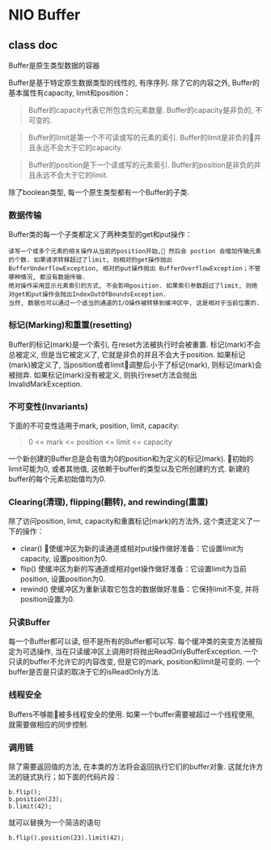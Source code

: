 # NIO Buffer

## class doc

Buffer是原生类型数据的容器

Buffer是基于特定原生数据类型的线性的, 有序序列. 除了它的内容之外, Buffer的基本属性有capacity, limit和position：

> Buffer的capacity代表它所包含的元素数量. Buffer的capacity是非负的, 不可变的. 

> Buffer的limit是第一个不可读或写的元素的索引. Buffer的limit是非负的并且永远不会大于它的capacity. 

> Buffer的position是下一个读或写的元素索引. Buffer的position是非负的并且永远不会大于它的limit. 

除了boolean类型, 每一个原生类型都有一个Buffer的子类. 

### 数据传输

Buffer类的每一个子类都定义了两种类型的get和put操作：

```
读写一个或多个元素的相关操作从当前的position开始, 然后会 postion 会增加传输元素的个数. 如果请求转移超过了limit, 则相对的get操作抛出 BufferUnderflowException, 相对的put操作抛出 BufferOverflowException；不管哪种情况, 都没有数据传输. 
绝对操作采用显示元素索引的方式, 不会影响position. 如果索引参数超过了limit, 则绝对get和put操作会抛出IndexOutOfBoundsException. 
当然, 数据也可以通过一个适当的通道的I/O操作被转移到缓冲区中, 这是相对于当前位置的. 
```

### 标记(Marking)和重置(resetting)

Buffer的标记(mark)是一个索引, 在reset方法被执行时会被重置. 标记(mark)不会总被定义, 但是当它被定义了, 它就是非负的并且不会大于position. 如果标记(mark)被定义了, 当position或者limit调整后小于了标记(mark), 则标记(mark)会被抛弃. 如果标记(mark)没有被定义, 则执行reset方法会抛出 InvalidMarkException. 

### 不可变性(Invariants)

下面的不可变性适用于mark, position, limit, capacity:

> 0 <= mark <= position <= limit <= capacity

一个新创建的Buffer总是会有值为0的position和为定义的标记(mark). 初始的limit可能为0, 或者其他值, 这依赖于buffer的类型以及它所创建的方式. 新建的buffer的每个元素初始值均为0. 


### Clearing(清理), flipping(翻转), and rewinding(重置)

除了访问position, limit, capacity和重置标记(mark)的方法外, 这个类还定义了一下的操作：

- clear() 使缓冲区为新的读通道或相对put操作做好准备：它设置limit为capacity, 设置position为0. 
- flip() 使缓冲区为新的写通道或相对get操作做好准备：它设置limit为当前position, 设置position为0. 
- rewind() 使缓冲区为重新读取它包含的数据做好准备：它保持limit不变, 并将position设置为0. 

### 只读Buffer

每一个Buffer都可以读, 但不是所有的Buffer都可以写. 每个缓冲类的突变方法被指定为可选操作, 当在只读缓冲区上调用时将抛出ReadOnlyBufferException. 一个只读的buffer不允许它的内容改变, 但是它的mark, position和limit是可变的. 一个buffer是否是只读的取决于它的isReadOnly方法. 

### 线程安全

Buffers不够能被多线程安全的使用. 如果一个buffer需要被超过一个线程使用, 就需要做相应的同步控制. 

### 调用链
除了需要返回值的方法, 在本类的方法将会返回执行它们的buffer对象. 这就允许方法的链式执行；如下面的代码片段：

```
b.flip();
b.position(23);
b.limit(42);
```

就可以替换为一个简洁的语句

```
b.flip().position(23).limit(42);
```
